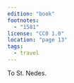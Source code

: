 ```yaml
---
edition: "book"
footnotes:
  - "1581"
license: "CC0 1.0"
location: "page 13"
tags:
  - travel
---
```

To St. Nedes.

